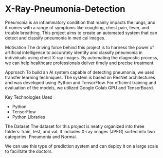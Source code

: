 # X-Ray-Pneumonia-Detection


Pneumonia is an inflammatory condition that mainly impacts the lungs, and it comes with a range of symptoms like coughing, chest pain, fever, and trouble breathing. This project aims to create an automated system that can detect and classify pneumonia in medical images.

Motivation
The driving force behind this project is to harness the power of artificial intelligence to accurately identify and classify pneumonia in individuals using chest X-ray images. By automating the diagnostic process, we can help healthcare professionals deliver timely and precise treatment.

Approach
To build an AI system capable of detecting pneumonia, we used transfer learning techniques. The system is based on ResNet architectures and was developed using Python and TensorFlow. For efficient training and evaluation of the models, we utilized Google Colab GPU and TensorBoard.

Key Technologies Used
- Python
- TensorFlow
- Python Libraries

The Dataset
The dataset for this project is neatly organized into three folders: train, test, and val. It includes X-ray images (JPEG) sorted into two categories: Pneumonia and Normal.


We can use this type of prediction system and can deploy it on a large scale to facilitate the doctors.
